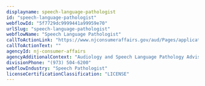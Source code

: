 ```yaml
---
displayname: speech-language-pathologist
id: "speech-language-pathologist"
webflowId: "5f7729dc9999441a99959e70"
urlSlug: "speech-language-pathologist"
webflowName: "Speech Language Pathologist"
callToActionLink: "https://www.njconsumeraffairs.gov/aud/Pages/applications.aspx"
callToActionText: ""
agencyId: nj-consumer-affairs
agencyAdditionalContext: "Audiology and Speech Language Pathology Advisory Committee"
divisionPhone: "(973) 504-6200"
webflowIndustry: "Speech Pathologist"
licenseCertificationClassification: "LICENSE"
---
```

